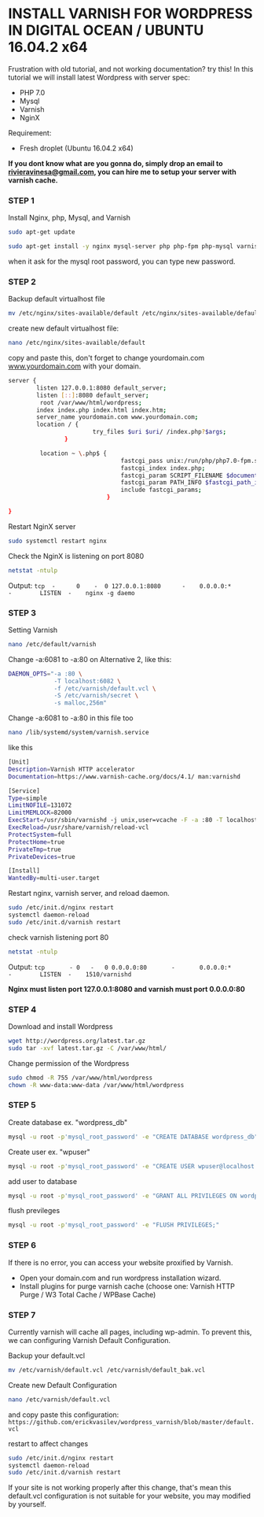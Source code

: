 
# INSTALL VARNISH FOR WORDPRESS IN DIGITAL OCEAN / UBUNTU 16.04.2 x64

Frustration with old tutorial, and not working documentation? try this!
In this tutorial we will install latest Wordpress with server spec:
 - PHP 7.0
 - Mysql
 - Varnish
 - NginX

Requirement:
  - Fresh droplet (Ubuntu 16.04.2 x64)

<b>If you dont know what are you gonna do, simply drop an email to rivieravinesa@gmail.com,
you can hire me to setup your server with varnish cache.</b>

### STEP 1

Install Nginx, php, Mysql, and Varnish

```sh
sudo apt-get update
```

```sh
sudo apt-get install -y nginx mysql-server php php-fpm php-mysql varnish
```

when it ask for the mysql root password, you can type new password.

### STEP 2
Backup default virtualhost file

```sh
mv /etc/nginx/sites-available/default /etc/nginx/sites-available/default_org
```

create new default virtualhost file:
```sh
nano /etc/nginx/sites-available/default
```

copy and paste this, don't forget to change yourdomain.com www.yourdomain.com with your domain.

```sh
server {
        listen 127.0.0.1:8080 default_server;
        listen [::]:8080 default_server;
         root /var/www/html/wordpress;
        index index.php index.html index.htm;
        server_name yourdomain.com www.yourdomain.com;
        location / {
                        try_files $uri $uri/ /index.php?$args;
                }

         location ~ \.php$ {
                                fastcgi_pass unix:/run/php/php7.0-fpm.sock;
                                fastcgi_index index.php;
                                fastcgi_param SCRIPT_FILENAME $document_root$fastcgi_script_name;
                                fastcgi_param PATH_INFO $fastcgi_path_info;
                                include fastcgi_params;
                            }

}
```

Restart NginX server

```sh
sudo systemctl restart nginx
```

Check the NginX is listening on port 8080

```sh
netstat -ntulp
```
Output:
``
tcp  -      0    -  0 127.0.0.1:8080      -    0.0.0.0:*       -        LISTEN  -    nginx -g daemo                            
``
### STEP 3
Setting Varnish

```sh
nano /etc/default/varnish
```

Change -a:6081 to -a:80 on Alternative 2, like this:

```sh
DAEMON_OPTS="-a :80 \
             -T localhost:6082 \
             -f /etc/varnish/default.vcl \
             -S /etc/varnish/secret \
             -s malloc,256m"
```

Change -a:6081 to -a:80 in this file too

```sh
nano /lib/systemd/system/varnish.service 
```
like this

```sh
[Unit]
Description=Varnish HTTP accelerator
Documentation=https://www.varnish-cache.org/docs/4.1/ man:varnishd

[Service]
Type=simple
LimitNOFILE=131072
LimitMEMLOCK=82000
ExecStart=/usr/sbin/varnishd -j unix,user=vcache -F -a :80 -T localhost:6082 -f /etc/varnish/default.vcl -S /etc/varnish/secret -s malloc,256m
ExecReload=/usr/share/varnish/reload-vcl
ProtectSystem=full
ProtectHome=true
PrivateTmp=true
PrivateDevices=true

[Install]
WantedBy=multi-user.target
```

Restart nginx, varnish server, and reload daemon.

```sh
sudo /etc/init.d/nginx restart
systemctl daemon-reload
sudo /etc/init.d/varnish restart
```

check varnish listening port 80
```sh
netstat -ntulp
```
Output:
``
tcp       - 0   -   0 0.0.0.0:80       -       0.0.0.0:*       -        LISTEN  -    1510/varnishd 
``

**Nginx must listen port 127.0.0.1:8080 and varnish must port 0.0.0.0:80**


### STEP 4
Download and install Wordpress

```sh
wget http://wordpress.org/latest.tar.gz
sudo tar -xvf latest.tar.gz -C /var/www/html/
```

Change permission of the Wordpress

```sh
sudo chmod -R 755 /var/www/html/wordpress
chown -R www-data:www-data /var/www/html/wordpress
```

### STEP 5
Create database ex. "wordpress_db"
```sh
mysql -u root -p'mysql_root_password' -e "CREATE DATABASE wordpress_db"
```
Create user ex. "wpuser"

```sh
mysql -u root -p'mysql_root_password' -e "CREATE USER wpuser@localhost IDENTIFIED BY 'password';"
```

add user to database
```sh
mysql -u root -p'mysql_root_password' -e "GRANT ALL PRIVILEGES ON wordpress.* TO wpuser@localhost;"
```

flush previleges
```sh
mysql -u root -p'mysql_root_password' -e "FLUSH PRIVILEGES;"
```

### STEP 6
If there is no error, you can access your website proxified by Varnish.
- Open your domain.com and run wordpress installation wizard.
- Install plugins for purge varnish cache (choose one: Varnish HTTP Purge / W3 Total Cache / WPBase Cache)


### STEP 7 
Currently varnish will cache all pages, including wp-admin. To prevent this, we can configuring Varnish Default Configuration.

Backup your default.vcl
```sh
mv /etc/varnish/default.vcl /etc/varnish/default_bak.vcl
```

Create new Default Configuration
```sh
nano /etc/varnish/default.vcl
```

and copy paste this configuration:
``
https://github.com/erickvasilev/wordpress_varnish/blob/master/default.vcl
``

restart to affect changes

```sh
sudo /etc/init.d/nginx restart
systemctl daemon-reload
sudo /etc/init.d/varnish restart
```

If your site is not working properly after this change, that's mean this default.vcl configuration is not suitable for your website, you may modified by yourself. 


